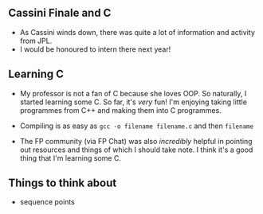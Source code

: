 ## Cassini Finale and C

- As Cassini winds down, there was quite a lot of information and activity from JPL.
- I would be honoured to intern there next year!

## Learning C

- My professor is not a fan of C because she loves OOP.
  So naturally, I started learning some C. So far, it's *very* fun!
  I'm enjoying taking little programmes from C++ and making them into C programmes.
  
- Compiling is as easy as ```gcc -o filename filename.c``` and then ```filename```

- The FP community (via FP Chat) was also *incredibly* helpful in pointing out resources
  and things of which I should take note. I think it's a good thing that I'm learning some C.

## Things to think about

- sequence points

